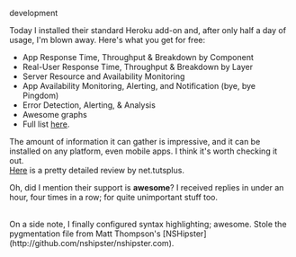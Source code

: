 development

Today I installed their standard Heroku add-on and, after only half a day of usage, I'm blown away. Here's what you get for free:

* App Response Time, Throughput & Breakdown by Component
* Real-User Response Time, Throughput & Breakdown by Layer
* Server Resource and Availability Monitoring
* App Availability Monitoring, Alerting, and Notification (bye, bye Pingdom) 
* Error Detection, Alerting, & Analysis
* Awesome graphs
* Full list [here](http://newrelic.com/pricing/details).

The amount of information it can gather is impressive, and it can be installed on any platform, even mobile apps. I think it's worth checking it out.  
[Here](http://net.tutsplus.com/articles/attention-developers-newrelic-is-your-secret-weapon/) is a pretty detailed review by net.tutsplus.

Oh, did I mention their support is **awesome**? I received replies in under an hour, four times in a row; for quite unimportant stuff too.

<br />
On a side note, I finally configured syntax highlighting; awesome.  
Stole the pygmentation file from Matt Thompson's [NSHipster](http://github.com/nshipster/nshipster.com).